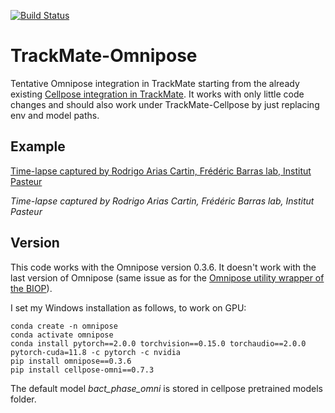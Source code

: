 [![Build Status](https://github.com/trackmate-sc/TrackMate-Cellpose/actions/workflows/build.yml/badge.svg)](https://github.com/trackmate-sc/TrackMate-Cellpose/actions/workflows/build.yml)

# TrackMate-Omnipose
Tentative Omnipose integration in TrackMate starting from the already existing [Cellpose integration in TrackMate](https://github.com/trackmate-sc/TrackMate-Cellpose).
It works with only little code changes and should also work under TrackMate-Cellpose by just replacing env and model paths.

## Example
[Time-lapse captured by Rodrigo Arias Cartin, Frédéric Barras lab, Institut Pasteur](https://github.com/marieanselmet/TrackMate-Omnipose_/assets/32811540/01abec13-a270-4f09-8a55-36acb7576f3f)

*Time-lapse captured by Rodrigo Arias Cartin, Frédéric Barras lab, Institut Pasteur*


## Version
This code works with the Omnipose version 0.3.6. It doesn't work with the last version of Omnipose (same issue as for the [Omnipose utility wrapper of the BIOP](https://github.com/BIOP/ijl-utilities-wrappers)).

I set my Windows installation as follows, to work on GPU:
```
conda create -n omnipose
conda activate omnipose
conda install pytorch==2.0.0 torchvision==0.15.0 torchaudio==2.0.0 pytorch-cuda=11.8 -c pytorch -c nvidia
pip install omnipose==0.3.6
pip install cellpose-omni==0.7.3
```

The default model *bact_phase_omni* is stored in cellpose pretrained models folder.
